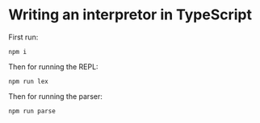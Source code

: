 # Writing an interpretor in TypeScript

First run:
```shell
npm i
```

Then for running the REPL:
```shell
npm run lex
```

Then for running the parser:
```shell
npm run parse
```
